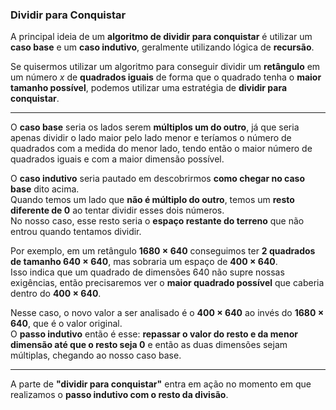 ### Dividir para Conquistar

A principal ideia de um **algoritmo de dividir para conquistar** é utilizar um **caso base** e um **caso indutivo**, geralmente utilizando lógica de **recursão**.

Se quisermos utilizar um algoritmo para conseguir dividir um **retângulo** em um número *x* de **quadrados iguais** de forma que o quadrado tenha o **maior tamanho possível**, podemos utilizar uma estratégia de **dividir para conquistar**.

---

O **caso base** seria os lados serem **múltiplos um do outro**, já que seria apenas dividir o lado maior pelo lado menor e teríamos o número de quadrados com a medida do menor lado, tendo então o maior número de quadrados iguais e com a maior dimensão possível.

O **caso indutivo** seria pautado em descobrirmos **como chegar no caso base** dito acima.  
Quando temos um lado que **não é múltiplo do outro**, temos um **resto diferente de 0** ao tentar dividir esses dois números.  
No nosso caso, esse resto seria o **espaço restante do terreno** que não entrou quando tentamos dividir.  

Por exemplo, em um retângulo **1680 × 640** conseguimos ter **2 quadrados de tamanho 640 × 640**, mas sobraria um espaço de **400 × 640**.  
Isso indica que um quadrado de dimensões 640 não supre nossas exigências, então precisaremos ver o **maior quadrado possível** que caberia dentro do **400 × 640**.  

Nesse caso, o novo valor a ser analisado é o **400 × 640** ao invés do **1680 × 640**, que é o valor original.  
O **passo indutivo** então é esse: **repassar o valor do resto e da menor dimensão até que o resto seja 0** e então as duas dimensões sejam múltiplas, chegando ao nosso caso base.

---

A parte de **"dividir para conquistar"** entra em ação no momento em que realizamos o **passo indutivo com o resto da divisão**.

